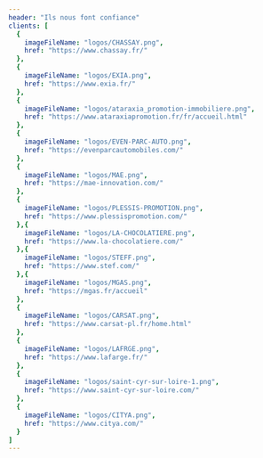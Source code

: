 ```yaml
---
header: "Ils nous font confiance"
clients: [
  {
    imageFileName: "logos/CHASSAY.png",
    href: "https://www.chassay.fr/"
  },
  {
    imageFileName: "logos/EXIA.png",
    href: "https://www.exia.fr/"
  },
  {
    imageFileName: "logos/ataraxia_promotion-immobiliere.png",
    href: "https://www.ataraxiapromotion.fr/fr/accueil.html"
  },
  {
    imageFileName: "logos/EVEN-PARC-AUTO.png",
    href: "https://evenparcautomobiles.com/"
  },
  {
    imageFileName: "logos/MAE.png",
    href: "https://mae-innovation.com/"
  },
  {
    imageFileName: "logos/PLESSIS-PROMOTION.png",
    href: "https://www.plessispromotion.com/"
  },{
    imageFileName: "logos/LA-CHOCOLATIERE.png",
    href: "https://www.la-chocolatiere.com/"
  },{
    imageFileName: "logos/STEFF.png",
    href: "https://www.stef.com/"
  },{
    imageFileName: "logos/MGAS.png",
    href: "https://mgas.fr/accueil"
  },
  {
    imageFileName: "logos/CARSAT.png",
    href: "https://www.carsat-pl.fr/home.html"
  },
  {
    imageFileName: "logos/LAFRGE.png",
    href: "https://www.lafarge.fr/"
  },
  {
    imageFileName: "logos/saint-cyr-sur-loire-1.png",
    href: "https://www.saint-cyr-sur-loire.com/"
  },
  {
    imageFileName: "logos/CITYA.png",
    href: "https://www.citya.com/"
  }
]
---
```

